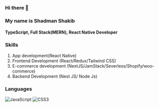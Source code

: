 ### Hi there 👋
### My name is Shadman Shakib
#### TypeScript, Full Stack(MERN), React Native Developer

### Skills
1. App development(React Native)
2. Frontend Development (React/Redux/Tailwind CSS)
3. E-commerce development (NextJS/JamStack/Severless/Shopify/woo-commerce)
4. Backend Development (Nest JS/ Node Js)

### Languages

![JavaScript](https://img.shields.io/badge/javascript-%23323330.svg?style=for-the-badge&logo=javascript&logoColor=%23F7DF1E)
![CSS3](https://img.shields.io/badge/css3-%231572B6.svg?style=for-the-badge&logo=css3&logoColor=white)
